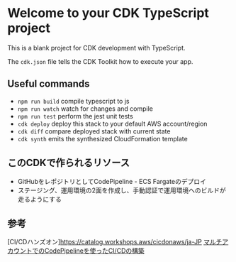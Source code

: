 # Welcome to your CDK TypeScript project

This is a blank project for CDK development with TypeScript.

The `cdk.json` file tells the CDK Toolkit how to execute your app.

## Useful commands

* `npm run build`   compile typescript to js
* `npm run watch`   watch for changes and compile
* `npm run test`    perform the jest unit tests
* `cdk deploy`      deploy this stack to your default AWS account/region
* `cdk diff`        compare deployed stack with current state
* `cdk synth`       emits the synthesized CloudFormation template

## このCDKで作られるリソース
- GitHubをレポジトリとしてCodePipeline - ECS Fargateのデプロイ
- ステージング、運用環境の2面を作成し、手動認証で運用環境へのビルドが走るようにする

## 参考
[CI/CDハンズオン]https://catalog.workshops.aws/cicdonaws/ja-JP
[マルチアカウントでのCodePipelineを使ったCI/CDの構築](https://qiita.com/sugimount-a/items/540d130fe7cfea15bf13)
